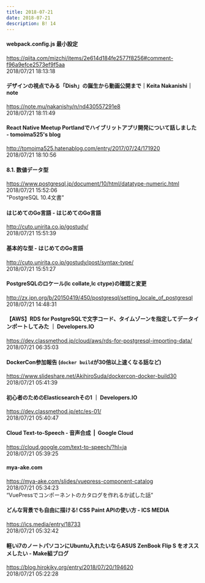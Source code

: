 ```yaml
---
title: 2018-07-21
date: 2018-07-21
description: B! 14
---
```


#### webpack.config.js 最小設定
https://qiita.com/mizchi/items/2e614d184fe2577f8256#comment-f96a9efce2573ef9f5aa<br>
2018/07/21 18:13:18<br>


#### デザインの視点でみる「Dish」の誕生から動画公開まで｜Keita Nakanishi｜note
https://note.mu/nakanishy/n/nd430557291e8<br>
2018/07/21 18:11:49<br>


#### React Native Meetup Portlandでハイブリットアプリ開発について話しました - tomoima525's blog
http://tomoima525.hatenablog.com/entry/2017/07/24/171920<br>
2018/07/21 18:10:56<br>


#### 8.1. 数値データ型
https://www.postgresql.jp/document/10/html/datatype-numeric.html<br>
2018/07/21 15:52:06<br>
"PostgreSQL 10.4文書"


#### はじめてのGo言語 - はじめてのGo言語
http://cuto.unirita.co.jp/gostudy/<br>
2018/07/21 15:51:39<br>


#### 基本的な型 - はじめてのGo言語
http://cuto.unirita.co.jp/gostudy/post/syntax-type/<br>
2018/07/21 15:51:27<br>


#### PostgreSQLのロケール(lc collate,lc ctype)の確認と変更
http://zx.jpn.org/b/20150419/450/postgresql/setting_locale_of_postgresql<br>
2018/07/21 14:48:31<br>


#### 【AWS】RDS for PostgreSQLで文字コード、タイムゾーンを指定してデータインポートしてみた ｜ Developers.IO
https://dev.classmethod.jp/cloud/aws/rds-for-postgresql-importing-data/<br>
2018/07/21 06:35:03<br>


#### DockerCon参加報告 (`docker build`が30倍以上速くなる話など)
https://www.slideshare.net/AkihiroSuda/dockercon-docker-build30<br>
2018/07/21 05:41:39<br>


#### 初心者のためのElasticsearchその1 ｜ Developers.IO
https://dev.classmethod.jp/etc/es-01/<br>
2018/07/21 05:40:47<br>


#### Cloud Text-to-Speech - 音声合成  |  Google Cloud
https://cloud.google.com/text-to-speech/?hl=ja<br>
2018/07/21 05:39:25<br>


#### mya-ake.com
https://mya-ake.com/slides/vuepress-component-catalog<br>
2018/07/21 05:34:23<br>
“VuePressでコンポーネントのカタログを作れるか試した話”


#### どんな背景でも自由に描ける! CSS Paint APIの使い方 - ICS MEDIA
https://ics.media/entry/18733<br>
2018/07/21 05:32:42<br>


#### 軽いi7のノートパソコンにUbuntu入れたいならASUS ZenBook Flip S をオススメしたい - Make組ブログ
https://blog.hirokiky.org/entry/2018/07/20/194620<br>
2018/07/21 05:22:28<br>


